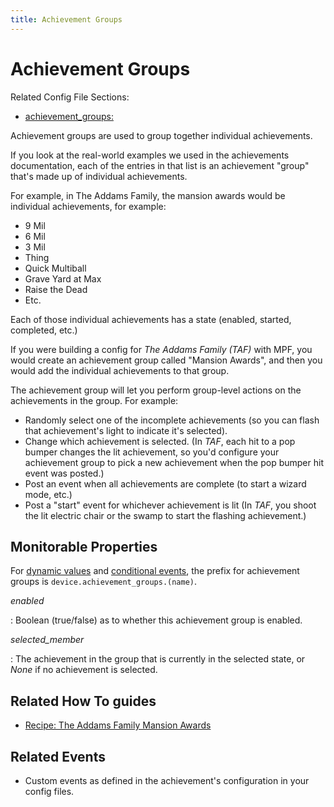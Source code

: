 ```yaml
---
title: Achievement Groups
---
```


# Achievement Groups


Related Config File Sections:

* [achievement_groups:](../../config/achievement_groups.md)

Achievement groups are used to group together individual achievements.

If you look at the real-world examples we used in the achievements
documentation, each of the entries in that list is an achievement
"group" that's made up of individual achievements.

For example, in The Addams Family, the mansion awards would be
individual achievements, for example:

* 9 Mil
* 6 Mil
* 3 Mil
* Thing
* Quick Multiball
* Grave Yard at Max
* Raise the Dead
* Etc.

Each of those individual achievements has a state (enabled, started,
completed, etc.)

If you were building a config for *The Addams Family (TAF)* with MPF,
you would create an achievement group called "Mansion Awards", and
then you would add the individual achievements to that group.

The achievement group will let you perform group-level actions on the
achievements in the group. For example:

* Randomly select one of the incomplete achievements (so you can flash
    that achievement's light to indicate it's selected).
* Change which achievement is selected. (In *TAF*, each hit to a pop
    bumper changes the lit achievement, so you'd configure your
    achievement group to pick a new achievement when the pop bumper hit
    event was posted.)
* Post an event when all achievements are complete (to start a wizard
    mode, etc.)
* Post a "start" event for whichever achievement is lit (In *TAF*,
    you shoot the lit electric chair or the swamp to start the flashing
    achievement.)

## Monitorable Properties

For
[dynamic values](../../config/instructions/dynamic_values.md) and
[conditional events](../../events/overview/conditional.md), the prefix for achievement groups is
`device.achievement_groups.(name)`.

*enabled*

:   Boolean (true/false) as to whether this achievement group is
    enabled.

*selected_member*

:   The achievement in the group that is currently in the selected
    state, or *None* if no achievement is selected.

## Related How To guides

* [Recipe: The Addams Family Mansion Awards](../../cookbook/TAF_mansion_awards.md)

## Related Events

* Custom events as defined in the achievement's configuration in your
    config files.
